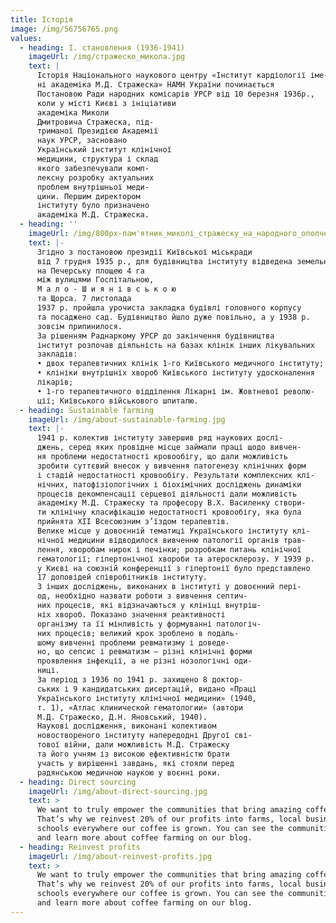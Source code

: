 ```yaml
---
title: Історія
image: /img/56756765.png
values:
  - heading: І. становлення (1936-1941)
    imageUrl: /img/стражеско_микола.jpg
    text: |
      Історія Національного наукового центру «Інститут кардіології іме-
      ні академіка М.Д. Стражеска» НАМН України починається
      Постановою Ради народних комісарів УРСР від 10 березня 1936р.,
      коли у місті Києві з ініціативи
      академіка Миколи
      Дмитровича Стражеска, під-
      триманої Президією Академії
      наук УРСР, засновано
      Український інститут клінічної
      медицини, структура і склад
      якого забезпечували комп-
      лексну розробку актуальних
      проблем внутрішньої меди-
      цини. Першим директором
      інституту було призначено
      академіка М.Д. Стражеска. 
  - heading: ''
    imageUrl: /img/800px-пам'ятник_миколі_стражеску_на_народного_ополчення_в_києві.jpg
    text: |-
      Згідно з постановою президії Київської міськради
      від 7 грудня 1935 р., для будівництва інституту відведена земельна ділянка
      на Печерську площею 4 га
      між вулицями Госпітальною,
      М а л о - Ш и я н і в с ь к о ю
      та Щорса. 7 листопада
      1937 р. пройшла урочиста закладка будівлі головного корпусу
      та посаджено сад. Будівництво йшло дуже повільно, а у 1938 р.
      зовсім припинилося.
      За рішенням Раднаркому УРСР до закінчення будівництва
      інститут розпочав діяльність на базах клінік інших лікувальних
      закладів:
      • двох терапевтичних клінік 1-го Київського медичного інституту;
      • клініки внутрішніх хвороб Київського інституту удосконалення
      лікарів;
      • 1-го терапевтичного відділення Лікарні ім. Жовтневої револю-
      ції; Київського військового шпиталю. 
  - heading: Sustainable farming
    imageUrl: /img/about-sustainable-farming.jpg
    text: |-
      1941 р. колектив інституту завершив ряд наукових дослі-
      джень, серед яких провідне місце займали праці щодо вивчен-
      ня проблеми недостатності кровообігу, що дали можливість
      зробити суттєвий внесок у вивчення патогенезу клінічних форм
      і стадій недостатності кровообігу. Результати комплексних клі-
      нічних, патофізіологічних і біохімічних досліджень динаміки
      процесів декомпенсації серцевої діяльності дали можливість
      академіку М.Д. Стражеску та професору В.Х. Василенку створи-
      ти клінічну класифікацію недостатності кровообігу, яка була
      прийнята ХІІ Всесоюзним з’їздом терапевтів.
      Велике місце у довоєнній тематиці Українського інституту клі-
      нічної медицини відводилося вивченню патології органів трав-
      лення, хворобам нирок і печінки; розробкам питань клінічної
      гематології; гіпертонічної хвороби та атеросклерозу. У 1939 р.
      у Києві на союзній конференції з гіпертонії було представлено
      17 доповідей співробітників інституту.
      З інших досліджень, виконаних в інституті у довоєнний пері-
      од, необхідно назвати роботи з вивчення септич-
      них процесів, які відзначаються у клініці внутріш-
      ніх хвороб. Показано значення реактивності
      організму та її мінливість у формуванні патологіч-
      них процесів; великий крок зроблено в подаль-
      шому вивченні проблеми ревматизму і доведе-
      но, що сепсис і ревматизм — різні клінічні форми
      проявлення інфекції, а не різні нозологічні оди-
      ниці.
      За період з 1936 по 1941 р. захищено 8 доктор-
      ських і 9 кандидатських дисертацій, видано «Праці
      Українського інституту клінічної медицини» (1940,
      т. 1), «Атлас клинической гематологии» (автори
      М.Д. Стражеско, Д.Н. Яновський, 1940).
      Наукові дослідження, виконані колективом
      новоствореного інституту напередодні Другої сві-
      тової війни, дали можливість М.Д. Стражеску
      та його учням із високою ефективністю брати
      участь у вирішенні завдань, які стояли перед
      радянською медичною наукою у воєнні роки.
  - heading: Direct sourcing
    imageUrl: /img/about-direct-sourcing.jpg
    text: >
      We want to truly empower the communities that bring amazing coffee to you.
      That’s why we reinvest 20% of our profits into farms, local businesses and
      schools everywhere our coffee is grown. You can see the communities grow
      and learn more about coffee farming on our blog.
  - heading: Reinvest profits
    imageUrl: /img/about-reinvest-profits.jpg
    text: >
      We want to truly empower the communities that bring amazing coffee to you.
      That’s why we reinvest 20% of our profits into farms, local businesses and
      schools everywhere our coffee is grown. You can see the communities grow
      and learn more about coffee farming on our blog.
---
```


